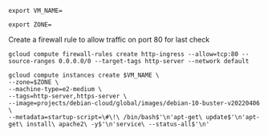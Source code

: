 ```
export VM_NAME=
```
```
export ZONE= 
```
Create a firewall rule to allow traffic on port 80 for last check
```
gcloud compute firewall-rules create http-ingress --allow=tcp:80 --source-ranges 0.0.0.0/0 --target-tags http-server --network default
```

```
gcloud compute instances create $VM_NAME \
--zone=$ZONE \
--machine-type=e2-medium \
--tags=http-server,https-server \
--image=projects/debian-cloud/global/images/debian-10-buster-v20220406 \
--metadata=startup-script=\#\!\ /bin/bash$'\n'apt-get\ update$'\n'apt-get\ install\ apache2\ -y$'\n'service\ --status-all$'\n' 
  ```
